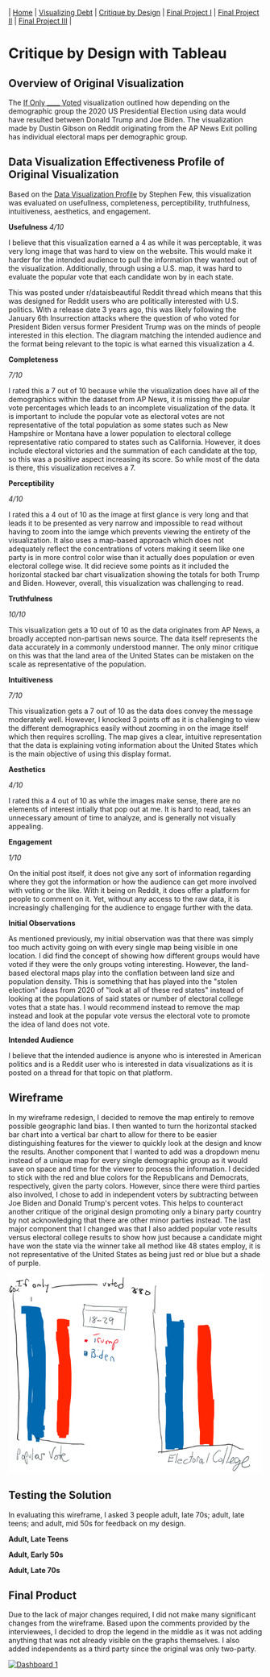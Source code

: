 | [Home](https://ncbartel.github.io/Portfolio/) | [Visualizing Debt](visualizing-government-debt) | [Critique by Design](critique-by-design) | [Final Project I](final-project-part-one) | [Final Project II](final-project-part-two) | [Final Project III](final-project-part-three) |

# Critique by Design with Tableau

## Overview of Original Visualization 
The <a href = "https://data.world/makeovermonday/2021w27" target="_blank">If Only ____ Voted</a> visualization outlined how depending on the demographic group the 2020 US Presidential Election using data would have resulted between Donald Trump and Joe Biden. The visualization made by Dustin Gibson on Reddit originating from the AP News Exit polling has individual electoral maps per demographic group. 

## Data Visualization Effectiveness Profile of Original Visualization

Based on the <a href ="http://www.perceptualedge.com/articles/visual_business_intelligence/data_visualization_effectiveness_profile.pdf" target ="_blank">Data Visualization Profile</a> by Stephen Few, this visualization was evaluated on usefullness, completeness, perceptibility, truthfulness, intuitiveness, aesthetics, and engagement. 

**Usefulness**
*4/10*

I believe that this visualization earned a 4 as while it was perceptable, it was very long image that was hard to view on the website. This would make it harder for the intended audience to pull the information they wanted out of the visualization. Additionally, through using a U.S. map, it was hard to evaluate the popular vote that each candidate won by in each state. 

 This was posted under r/dataisbeautiful Reddit thread which means that this was designed for Reddit users who are politically interested with U.S. politics. With a release date 3 years ago, this was likely following the January 6th Insurrection attacks where the question of who voted for President Biden versus former President Trump was on the minds of people interested in this election. The diagram matching the intended audience and the format being relevant to the topic is what earned this visualization a 4. 

**Completeness** 

*7/10*

I rated this a 7 out of 10 because while the visualization does have all of the demographics within the dataset from AP News, it is missing the popular vote percentages which leads to an incomplete visualization of the data. It is important to include the popular vote as electoral votes are not representative of the total population as some states such as New Hampshire or Montana have a lower population to electoral college representative ratio compared to states such as California. However, it does include electoral victories and the summation of each candidate at the top, so this was a positive aspect increasing its score. So while most of the data is there, this visualization receives a 7.  

**Perceptibility** 

*4/10*

I rated this a 4 out of 10 as the image at first glance is very long and that leads it to be presented as very narrow and impossible to read without having to zoom into the iamge which prevents viewing the entirety of the visualization. It also uses a map-based approach which does not adequately reflect the concentrations of voters making it seem like one party is in more control color wise than it actually does population or even electoral college wise. It did recieve some points as it included the horizontal stacked bar chart visualization showing the totals for both Trump and Biden. However, overall, this visualization was challenging to read. 

**Truthfulness**

*10/10*

This visualization gets a 10 out of 10 as the data originates from AP News, a broadly accepted non-partisan news source. The data itself represents the data accurately in a commonly understood manner. The only minor critique on this was that the land area of the United States can be mistaken on the scale as representative of the population.

**Intuitiveness** 

*7/10*

This visualization gets a 7 out of 10 as the data does convey the message moderately well. However, I knocked 3 points off as it is challenging to view the different demographics easily without zooming in on the image itself which then requires scrolling. The map gives a clear, intuitive representation that the data is explaining voting information about the United States which is the main objective of using this display format. 

**Aesthetics**

*4/10*

I rated this a 4 out of 10 as while the images make sense, there are no elements of interest intially that pop out at me. It is hard to read, takes an unnecessary amount of time to analyze, and is generally not visually appealing.

**Engagement**

*1/10*

On the initial post itself, it does not give any sort of information regarding where they got the information or how the audience can get more involved with voting or the like. With it being on Reddit, it does offer a platform for people to comment on it. Yet, without any access to the raw data, it is increasingly challenging for the audience to engage further with the data. 

**Initial Observations**

As mentioned previously, my initial observation was that there was simply too much activity going on with every single map being visible in one location. I did find the concept of showing how different groups would have voted if they were the only groups voting interesting. However, the land-based electoral maps play into the conflation between land size and population density. This is something that has played into the "stolen election" ideas from 2020 of "look at all of these red states" instead of looking at the populations of said states or number of electoral college votes that a state has. I would recommend instead to remove the map instead and look at the popular vote versus the electoral vote to promote the idea of land does not vote. 

**Intended Audience** 

I believe that the intended audience is anyone who is interested in American politics and is a Reddit user who is interested in data visualizations as it is posted on a thread for that topic on that platform.

## Wireframe

In my wireframe redesign, I decided to remove the map entirely to remove possible geographic land bias. I then wanted to turn the horizontal stacked bar chart into a vertical bar chart to allow for there to be easier distinguishing features for the viewer to quickly look at the design and know the results. Another component that I wanted to add was a dropdown menu instead of a unique map for every single demographic group as it would save on space and time for the viewer to process the information. I decided to stick with the red and blue colors for the Republicans and Democrats, respectively, given the party colors. However, since there were third parties also involved, I chose to add in independent voters by subtracting between Joe Biden and Donald Trump's percent votes. This helps to counteract another critique of the original design promoting only a binary party country by not acknowledging that there are other minor parties instead. The last major component that I changed was that I also added popular vote results versus electoral college results to show how just because a candidate might have won the state via the winner take all method like 48 states employ, it is not representative of the United States as being just red or blue but a shade of purple.      

![Wireframe](wireframe.png)

## Testing the Solution

In evaluating this wireframe, I asked 3 people adult, late 70s; adult, late teens; and adult, mid 50s for feedback on my design.

**Adult, Late Teens**



**Adult, Early 50s**



**Adult, Late 70s**



## Final Product

Due to the lack of major changes required, I did not make many significant changes from the wireframe. Based upon the comments provided by the interviewees, I decided to drop the legend in the middle as it was not adding anything that was not already visible on the graphs themselves. I also added independents as a third party since the original was only two-party. 

<div class='tableauPlaceholder' id='viz1707270257989' style='position: relative'><noscript><a href='#'><img alt='Dashboard 1 ' src='https:&#47;&#47;public.tableau.com&#47;static&#47;images&#47;Da&#47;DataCritique&#47;Dashboard1&#47;1_rss.png' style='border: none' /></a></noscript><object class='tableauViz'  style='display:none;'><param name='host_url' value='https%3A%2F%2Fpublic.tableau.com%2F' /> <param name='embed_code_version' value='3' /> 
<param name='site_root' value='' />
<param name='name' value='DataCritique&#47;Dashboard1' />
<param name='tabs' value='no' />
<param name='toolbar' value='yes' /><param name='static_image' value='https:&#47;&#47;public.tableau.com&#47;static&#47;images&#47;Da&#47;DataCritique&#47;Dashboard1&#47;1.png' /> 
<param name='animate_transition' value='yes' />
<param name='display_static_image' value='yes' /><param name='display_spinner' value='yes' />
<param name='display_overlay' value='yes' />
<param name='display_count' value='yes' />
<param name='language' value='en-US' /></object></div>                
<script type='text/javascript'>                    
var divElement = document.getElementById('viz1707270257989');                    
var vizElement = divElement.getElementsByTagName('object')[0];                    
if ( divElement.offsetWidth > 800 ) { vizElement.style.width='1024px';
vizElement.style.height='795px';} else if ( divElement.offsetWidth > 500 ) { vizElement.style.width='1024px';vizElement.style.height='795px';} else { vizElement.style.width='100%';
vizElement.style.height='777px';}                     
var scriptElement = document.createElement('script');                    
scriptElement.src = 'https://public.tableau.com/javascripts/api/viz_v1.js';                    
vizElement.parentNode.insertBefore(scriptElement, vizElement);                
</script>

